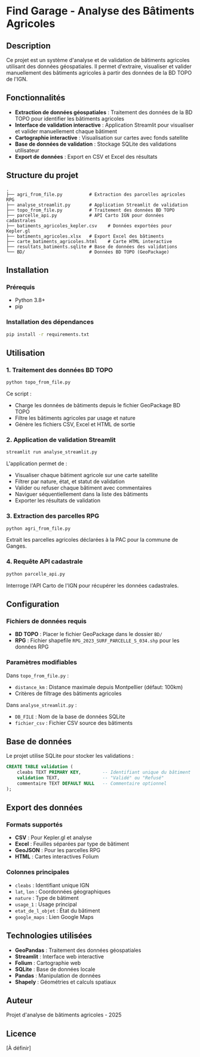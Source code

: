 # Find Garage - Analyse des Bâtiments Agricoles

## Description

Ce projet est un système d'analyse et de validation de bâtiments agricoles utilisant des données géospatiales. Il permet d'extraire, visualiser et valider manuellement des bâtiments agricoles à partir des données de la BD TOPO de l'IGN.

## Fonctionnalités

- **Extraction de données géospatiales** : Traitement des données de la BD TOPO pour identifier les bâtiments agricoles
- **Interface de validation interactive** : Application Streamlit pour visualiser et valider manuellement chaque bâtiment
- **Cartographie interactive** : Visualisation sur cartes avec fonds satellite
- **Base de données de validation** : Stockage SQLite des validations utilisateur
- **Export de données** : Export en CSV et Excel des résultats

## Structure du projet

```
.
├── agri_from_file.py          # Extraction des parcelles agricoles RPG
├── analyse_streamlit.py       # Application Streamlit de validation
├── topo_from_file.py          # Traitement des données BD TOPO
├── parcelle_api.py            # API Carto IGN pour données cadastrales
├── batiments_agricoles_kepler.csv    # Données exportées pour Kepler.gl
├── batiments_agricoles.xlsx   # Export Excel des bâtiments
├── carte_batiments_agricoles.html    # Carte HTML interactive
├── resultats_batiments.sqlite # Base de données des validations
└── BD/                        # Données BD TOPO (GeoPackage)
```

## Installation

### Prérequis

- Python 3.8+
- pip

### Installation des dépendances

```bash
pip install -r requirements.txt
```

## Utilisation

### 1. Traitement des données BD TOPO

```bash
python topo_from_file.py
```

Ce script :
- Charge les données de bâtiments depuis le fichier GeoPackage BD TOPO
- Filtre les bâtiments agricoles par usage et nature
- Génère les fichiers CSV, Excel et HTML de sortie

### 2. Application de validation Streamlit

```bash
streamlit run analyse_streamlit.py
```

L'application permet de :
- Visualiser chaque bâtiment agricole sur une carte satellite
- Filtrer par nature, état, et statut de validation
- Valider ou refuser chaque bâtiment avec commentaires
- Naviguer séquentiellement dans la liste des bâtiments
- Exporter les résultats de validation

### 3. Extraction des parcelles RPG

```bash
python agri_from_file.py
```

Extrait les parcelles agricoles déclarées à la PAC pour la commune de Ganges.

### 4. Requête API cadastrale

```bash
python parcelle_api.py
```

Interroge l'API Carto de l'IGN pour récupérer les données cadastrales.

## Configuration

### Fichiers de données requis

- **BD TOPO** : Placer le fichier GeoPackage dans le dossier `BD/`
- **RPG** : Fichier shapefile `RPG_2023_SURF_PARCELLE_S_034.shp` pour les données RPG

### Paramètres modifiables

Dans `topo_from_file.py` :
- `distance_km` : Distance maximale depuis Montpellier (défaut: 100km)
- Critères de filtrage des bâtiments agricoles

Dans `analyse_streamlit.py` :
- `DB_FILE` : Nom de la base de données SQLite
- `fichier_csv` : Fichier CSV source des bâtiments

## Base de données

Le projet utilise SQLite pour stocker les validations :

```sql
CREATE TABLE validation (
    cleabs TEXT PRIMARY KEY,        -- Identifiant unique du bâtiment
    validation TEXT,                -- "Validé" ou "Refusé"
    commentaire TEXT DEFAULT NULL   -- Commentaire optionnel
);
```

## Export des données

### Formats supportés
- **CSV** : Pour Kepler.gl et analyse
- **Excel** : Feuilles séparées par type de bâtiment
- **GeoJSON** : Pour les parcelles RPG
- **HTML** : Cartes interactives Folium

### Colonnes principales
- `cleabs` : Identifiant unique IGN
- `lat`, `lon` : Coordonnées géographiques
- `nature` : Type de bâtiment
- `usage_1` : Usage principal
- `etat_de_l_objet` : État du bâtiment
- `google_maps` : Lien Google Maps

## Technologies utilisées

- **GeoPandas** : Traitement des données géospatiales
- **Streamlit** : Interface web interactive
- **Folium** : Cartographie web
- **SQLite** : Base de données locale
- **Pandas** : Manipulation de données
- **Shapely** : Géométries et calculs spatiaux

## Auteur

Projet d'analyse de bâtiments agricoles - 2025

## Licence

[À définir]
